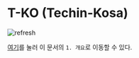 # T-KO (Techin-Kosa)
![refresh](https://github.com/TKO-RE-fresh/RE-fresh/assets/67178562/34615cd0-9788-4351-9769-21ef9feef135)

[여기](#1-개요)를 눌러 이 문서의 `1. 개요`로 이동할 수 있다.
